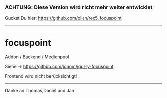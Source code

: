 ### ACHTUNG: Diese Version wird nicht mehr weiter entwicklet ###

Guckst Du hier: https://github.com/olien/rex5_focuspoint

___


focuspoint
==========

Addon / Backend / Medienpool

Siehe -> https://github.com/jonom/jquery-focuspoint

Frontend wird nicht berücksichtigt!


---
Danke an Thomas,Daniel und Jan


